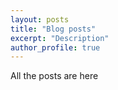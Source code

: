 ```yaml
---
layout: posts
title: "Blog posts"
excerpt: "Description"
author_profile: true
---
```

All the posts are here
